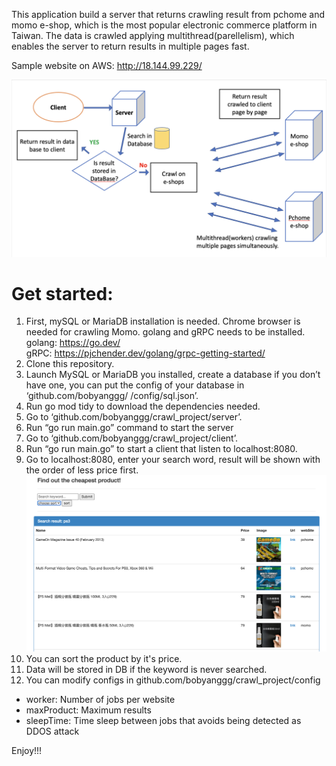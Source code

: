 This application build a server that returns crawling result from pchome and momo e-shop, which is the most popular electronic commerce platform in Taiwan.
The data is crawled applying multithread(parellelism), which enables the server to return results in multiple pages fast.

Sample website on AWS: http://18.144.99.229/

![image](https://github.com/bobyanggg/crawl_project/blob/main/resource/image/crawl_project.png)

# Get started:
1. First, mySQL or MariaDB installation is needed.
Chrome browser is needed for crawling Momo.
golang and gRPC needs to be installed.<br/>
golang: https://go.dev/<br/>
gRPC: https://pjchender.dev/golang/grpc-getting-started/<br/>
2. Clone this repository.
3. Launch MySQL or MariaDB you installed, create a database if you don’t have one, you can put the config of your database in ‘github.com/bobyanggg/ /config/sql.json’.
4. Run go mod tidy to download the dependencies needed.
5. Go to ‘github.com/bobyanggg/crawl_project/server’.
6. Run “go run main.go” command to start the server
7. Go to ‘github.com/bobyanggg/crawl_project/client’.
8. Run “go run main.go” to start a client that listen to localhost:8080.
9. Go to localhost:8080, enter your search word, result will be shown with the order of less price first.
![image](https://github.com/bobyanggg/crawl_project/blob/main/resource/image/crawl_home_page.png)
10. You can sort the product by it's price.
11. Data will be stored in DB if the keyword is never searched.
12. You can modify configs in github.com/bobyanggg/crawl_project/config
  * worker: Number of jobs per website
  * maxProduct: Maximum results
  * sleepTime: Time sleep between jobs that avoids being detected as DDOS attack

Enjoy!!!
